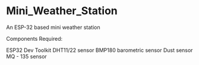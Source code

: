 # Mini_Weather_Station
An ESP-32 based mini weather station 

Components Required:

  ESP32 Dev Toolkit
  DHT11/22 sensor
  BMP180 barometric sensor
  Dust sensor
  MQ - 135 sensor
